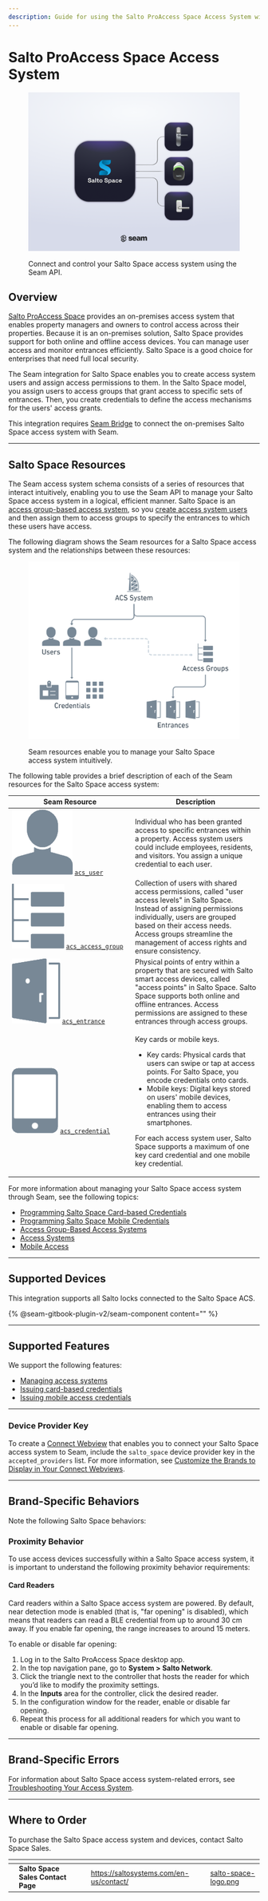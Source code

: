 ```yaml
---
description: Guide for using the Salto ProAccess Space Access System with Seam
---
```


# Salto ProAccess Space Access System

<figure><picture><source srcset="../../.gitbook/assets/salto-space-manufacturer-page-cover-dark.png" media="(prefers-color-scheme: dark)"><img src="../../.gitbook/assets/salto-space-manufacturer-page-cover-light.png" alt="Connect and control your Salto Space access system using the Seam API."></picture><figcaption><p>Connect and control your Salto Space access system using the Seam API.</p></figcaption></figure>

## Overview

[Salto ProAccess Space](https://saltosystems.com/en-us/solutions/salto-space/salto-space-products/proaccess-space-management-software/) provides an on-premises access system that enables property managers and owners to control access across their properties. Because it is an on-premises solution, Salto Space provides support for both online and offline access devices. You can manage user access and monitor entrances efficiently. Salto Space is a good choice for enterprises that need full local security.

The Seam integration for Salto Space enables you to create access system users and assign access permissions to them. In the Salto Space model, you assign users to access groups that grant access to specific sets of entrances. Then, you create credentials to define the access mechanisms for the users' access grants.

This integration requires [Seam Bridge](../../capability-guides/seam-bridge.md) to connect the on-premises Salto Space access system with Seam.

***

## Salto Space Resources

The Seam access system schema consists of a series of resources that interact intuitively, enabling you to use the Seam API to manage your Salto Space access system in a logical, efficient manner. Salto Space is an [access group-based access system](../../capability-guides/access-systems/connect-an-acs-to-seam/understanding-access-control-system-differences.md#access-group-based-access-control-systems), so you [create access system users](../../products/access-systems/user-management.md#create-an-acs-user) and then assign them to access groups to specify the entrances to which these users have access.

The following diagram shows the Seam resources for a Salto Space access system and the relationships between these resources:

<figure><img src="../../.gitbook/assets/salto-space-acs.png" alt="Seam resources enable you to manage your Salto Space access system intuitively."><figcaption><p>Seam resources enable you to manage your Salto Space access system intuitively.</p></figcaption></figure>

The following table provides a brief description of each of the Seam resources for the Salto Space access system:

<table><thead><tr><th width="233">Seam Resource</th><th>Description</th></tr></thead><tbody><tr><td><picture><source srcset="../../.gitbook/assets/acs-user_dark.png" media="(prefers-color-scheme: dark)"><img src="../../.gitbook/assets/acs-user_light.png" alt="" data-size="line"></picture> <a href="../../api/acs/users/"><code>acs_user</code></a></td><td>Individual who has been granted access to specific entrances within a property. Access system users could include employees, residents, and visitors. You assign a unique credential to each user.</td></tr><tr><td><picture><source srcset="../../.gitbook/assets/acs-access-group_dark.png" media="(prefers-color-scheme: dark)"><img src="../../.gitbook/assets/acs-access-group_light.png" alt="" data-size="line"></picture> <a href="../../api/acs/access_groups/"><code>acs_access_group</code></a></td><td>Collection of users with shared access permissions, called "user access levels" in Salto Space. Instead of assigning permissions individually, users are grouped based on their access needs. Access groups streamline the management of access rights and ensure consistency.</td></tr><tr><td><picture><source srcset="../../.gitbook/assets/acs-entrance_dark.png" media="(prefers-color-scheme: dark)"><img src="../../.gitbook/assets/acs-entrance_light.png" alt="" data-size="line"></picture> <a href="../../api/acs/entrances/"><code>acs_entrance</code></a></td><td>Physical points of entry within a property that are secured with Salto smart access devices, called "access points" in Salto Space. Salto Space supports both online and offline entrances. Access permissions are assigned to these entrances through access groups.</td></tr><tr><td><picture><source srcset="../../.gitbook/assets/acs-credential_dark.png" media="(prefers-color-scheme: dark)"><img src="../../.gitbook/assets/acs-credential_light.png" alt="" data-size="line"></picture> <a href="../../api/acs/credentials/"><code>acs_credential</code></a></td><td><p>Key cards or mobile keys.</p><ul><li>Key cards: Physical cards that users can swipe or tap at access points. For Salto Space, you encode credentials onto cards.</li><li>Mobile keys: Digital keys stored on users' mobile devices, enabling them to access entrances using their smartphones.</li></ul><div data-gb-custom-block data-tag="hint" data-style="info" class="hint hint-info"><p>For each access system user, Salto Space supports a maximum of one key card credential and one mobile key credential.</p></div></td></tr></tbody></table>

For more information about managing your Salto Space access system through Seam, see the following topics:

* [Programming Salto Space Card-based Credentials](programming-salto-space-card-based-credentials.md)
* [Programming Salto Space Mobile Credentials](programming-salto-space-mobile-credentials.md)
* [Access Group-Based Access Systems](../../capability-guides/access-systems/connect-an-acs-to-seam/understanding-access-control-system-differences.md#access-group-based-access-control-systems)
* [Access Systems](../../products/access-systems/)
* [Mobile Access](../../capability-guides/mobile-access/)

***

## Supported Devices

This integration supports all Salto locks connected to the Salto Space ACS.

{% @seam-gitbook-plugin-v2/seam-component content="<seam-supported-device-table
  endpoint="https://connect.getseam.com"
  publishable-key="seam_pk1J0Bgui_oYEuzDhOqUzSBkrPmrNsUuKL"
  user-identifier-key="c6e74334-eb31-4719-b679-d84cf1c07d9c"
  manufacturers='["Salto"]'
/>" %}

***

## Supported Features

We support the following features:

* [Managing access systems](../../products/access-systems/)
* [Issuing card-based credentials](programming-salto-space-card-based-credentials.md)
* [Issuing mobile access credentials](../../capability-guides/mobile-access/)

***

### Device Provider Key

To create a [Connect Webview](../../capability-guides/device-and-system-capabilities/connect-webviews/) that enables you to connect your Salto Space access system to Seam, include the `salto_space` device provider key in the `accepted_providers` list. For more information, see [Customize the Brands to Display in Your Connect Webviews](../../capability-guides/device-and-system-capabilities/connect-webviews/customizing-connect-webviews.md#customize-the-brands-to-display-in-your-connect-webviews).

***

## Brand-Specific Behaviors

Note the following Salto Space behaviors:

### Proximity Behavior

To use access devices successfully within a Salto Space access system, it is important to understand the following proximity behavior requirements:

#### Card Readers

Card readers within a Salto Space access system are powered. By default, near detection mode is enabled (that is, "far opening" is disabled), which means that readers can read a BLE credential from up to around 30 cm away. If you enable far opening, the range increases to around 15 meters.

To enable or disable far opening:

1. Log in to the Salto ProAccess Space desktop app.
2. In the top navigation pane, go to **System > Salto Network**.
3. Click the triangle next to the controller that hosts the reader for which you’d like to modify the proximity settings.
4. In the **Inputs** area for the controller, click the desired reader.
5. In the configuration window for the reader, enable or disable far opening.
6. Repeat this process for all additional readers for which you want to enable or disable far opening.

***

## Brand-Specific Errors

For information about Salto Space access system-related errors, see [Troubleshooting Your Access System](../../capability-guides/access-systems/troubleshooting-your-access-control-system.md).

***

## Where to Order

To purchase the Salto Space access system and devices, contact Salto Space Sales.

<table data-card-size="large" data-view="cards"><thead><tr><th></th><th></th><th></th><th data-hidden data-card-target data-type="content-ref"></th><th data-hidden data-card-cover data-type="files"></th></tr></thead><tbody><tr><td></td><td><strong>Salto Space Sales Contact Page</strong></td><td></td><td><a href="https://saltosystems.com/en-us/contact/">https://saltosystems.com/en-us/contact/</a></td><td><a href="../../.gitbook/assets/salto-space-logo.png">salto-space-logo.png</a></td></tr></tbody></table>
